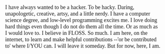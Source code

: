<p style="font-family: 'Roboto Mono'; font-size: 18px;">
I have always wanted to be a hacker. To be hacky. Daring, unapologetic, creative, artsy, and a little nerdy. I have a computer science degree, and low-level programming excites me.
I love doing hard things even though I do not do them all the time. Or as much as I would love to. I believe in FLOSS. So much. I am here, on the internet, to learn and make helpful
contributions --'or be contributed to' where I/YOU can. I will leave it someday. But for now, here, I am.
</p>

